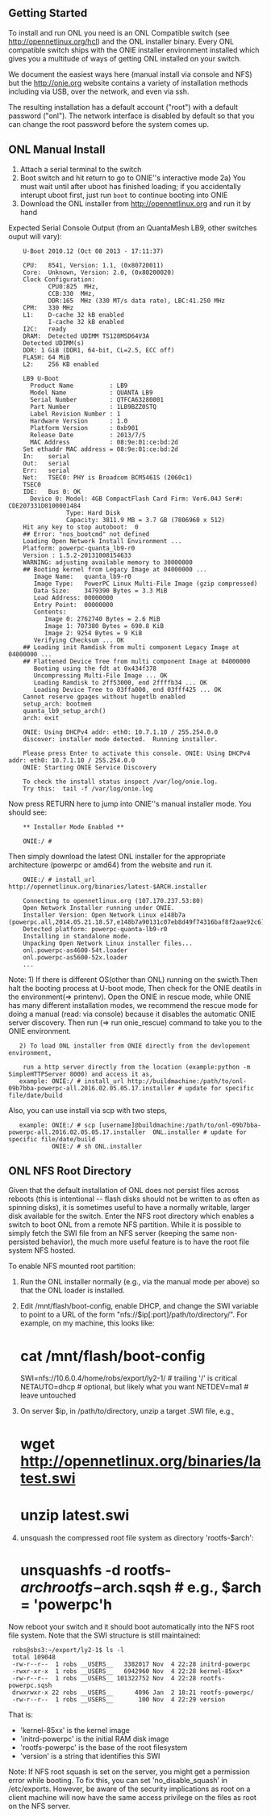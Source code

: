 Getting Started
------------------------------------------------
To install and run ONL you need is an ONL Compatible switch (see
http://opennetlinux.org/hcl) and the ONL installer binary.  Every
ONL compatible switch ships with the ONIE installer environment installed
which gives you a multitude of ways of getting ONL installed on your switch.

We document the easiest ways here (manual install via console and NFS)
but the http://onie.org website contains a variety of installation
methods including via USB, over the network, and even via ssh.

The resulting installation has a default account ("root") with a default
password ("onl").  The network interface is disabled by default so that
you can change the root password before the system comes up.


ONL Manual Install
------------------------------------------------
1) Attach a serial terminal to the switch
2) Boot switch and hit return to go to ONIE''s interactive mode
    2a) You must wait until after uboot has finished loading; if you
        accidentally interupt uboot first, just run `boot` to continue
        booting into ONIE
3) Download the ONL installer from http://opennetlinux.org and run it by hand

Expected Serial Console Output (from an QuantaMesh LB9, other switches ouput will vary):

        U-Boot 2010.12 (Oct 08 2013 - 17:11:37)

        CPU:   8541, Version: 1.1, (0x80720011)
        Core:  Unknown, Version: 2.0, (0x80200020)
        Clock Configuration:
               CPU0:825  MHz, 
               CCB:330  MHz,
               DDR:165  MHz (330 MT/s data rate), LBC:41.250 MHz
        CPM:   330 MHz
        L1:    D-cache 32 kB enabled
               I-cache 32 kB enabled
        I2C:   ready
        DRAM:  Detected UDIMM TS128MSD64V3A
        Detected UDIMM(s)
        DDR: 1 GiB (DDR1, 64-bit, CL=2.5, ECC off)
        FLASH: 64 MiB
        L2:    256 KB enabled

        LB9 U-Boot
          Product Name          : LB9
          Model Name            : QUANTA LB9
          Serial Number         : QTFCA63280001
          Part Number           : 1LB9BZZ0STQ
          Label Revision Number : 1
          Hardware Version      : 1.0
          Platform Version      : 0xb901 
          Release Date          : 2013/7/5
          MAC Address           : 08:9e:01:ce:bd:2d
        Set ethaddr MAC address = 08:9e:01:ce:bd:2d
        In:    serial
        Out:   serial
        Err:   serial
        Net:   TSEC0: PHY is Broadcom BCM5461S (2060c1)
        TSEC0
        IDE:   Bus 0: OK 
          Device 0: Model: 4GB CompactFlash Card Firm: Ver6.04J Ser#: CDE207331D0100001484
                    Type: Hard Disk
                    Capacity: 3811.9 MB = 3.7 GB (7806960 x 512)
        Hit any key to stop autoboot:  0 
        ## Error: "nos_bootcmd" not defined
        Loading Open Network Install Environment ...
        Platform: powerpc-quanta_lb9-r0
        Version : 1.5.2-20131008154633
        WARNING: adjusting available memory to 30000000
        ## Booting kernel from Legacy Image at 04000000 ...
           Image Name:   quanta_lb9-r0
           Image Type:   PowerPC Linux Multi-File Image (gzip compressed)
           Data Size:    3479390 Bytes = 3.3 MiB
           Load Address: 00000000
           Entry Point:  00000000
           Contents:
              Image 0: 2762740 Bytes = 2.6 MiB
              Image 1: 707380 Bytes = 690.8 KiB
              Image 2: 9254 Bytes = 9 KiB
           Verifying Checksum ... OK
        ## Loading init Ramdisk from multi component Legacy Image at 04000000 ...
        ## Flattened Device Tree from multi component Image at 04000000
           Booting using the fdt at 0x434f378
           Uncompressing Multi-File Image ... OK
           Loading Ramdisk to 2ff53000, end 2ffffb34 ... OK
           Loading Device Tree to 03ffa000, end 03fff425 ... OK
        Cannot reserve gpages without hugetlb enabled
        setup_arch: bootmem
        quanta_lb9_setup_arch()
        arch: exit
                     
        ONIE: Using DHCPv4 addr: eth0: 10.7.1.10 / 255.254.0.0
        discover: installer mode detected.  Running installer.

        Please press Enter to activate this console. ONIE: Using DHCPv4 addr: eth0: 10.7.1.10 / 255.254.0.0
        ONIE: Starting ONIE Service Discovery

        To check the install status inspect /var/log/onie.log.
        Try this:  tail -f /var/log/onie.log

Now press RETURN here to jump into ONIE''s manual installer mode.  You should see:

        ** Installer Mode Enabled **

        ONIE:/ # 

Then simply download the latest ONL installer for the appropriate
architecture (powerpc or amd64) from the website and run it.

        ONIE:/ # install_url http://opennetlinux.org/binaries/latest-$ARCH.installer

        Connecting to opennetlinux.org (107.170.237.53:80)
        Open Network Installer running under ONIE.
        Installer Version: Open Network Linux e148b7a (powerpc.all,2014.05.21.18.57,e148b7a90131c07eb8d49f74316baf8f2aae92c6)
        Detected platform: powerpc-quanta-lb9-r0
        Installing in standalone mode.
        Unpacking Open Network Linux installer files...
        onl.powerpc-as4600-54t.loader
        onl.powerpc-as5600-52x.loader
        ...


Note: 
	1) If there is different OS(other than ONL) running on the swicth.Then halt the booting process at U-boot mode, Then check for the ONIE deatils in the environment(=> printenv). Open the ONIE in rescue mode, while ONIE has many different installation modes, we recommend the rescue mode for doing a manual (read: via console) because it disables the automatic ONIE server discovery. Then run (=> run onie_rescue) command to take you to the ONIE environment.

       2) To load ONL installer from ONIE directly from the devlopement environment,
       	
       	run a http server directly from the location (example:python -m SimpleHTTPServer 8000) and access it as,
	   example: ONIE:/ # install_url http://buildmachine:/path/to/onl-09b7bba-powerpc-all.2016.02.05.05.17.installer # update for specific file/date/build

Also, you can use install via scp with two steps,

       example: ONIE:/ # scp [username]@buildmachine:/path/to/onl-09b7bba-powerpc-all.2016.02.05.05.17.installer  ONL.installer # update for specific file/date/build
                ONIE:/ # sh ONL.installer

ONL NFS Root Directory
------------------------------------------------

Given that the default installation of ONL does not persist files across
reboots (this is intentional -- flash disks should not be written to
as often as spinning disks), it is sometimes useful to have a normally
writable, larger disk available for the switch.  Enter the NFS root
directory which enables a switch to boot ONL from a remote NFS partition.
While it is possible to simply fetch the SWI file from an NFS server
(keeping the same non-persisted behavior), the much more useful feature
is to have the root file system NFS hosted.

To enable NFS mounted root partition:

1) Run the ONL installer normally (e.g., via the manual mode per above) so that the ONL
    loader is installed.

2) Edit /mnt/flash/boot-config, enable DHCP, and change the SWI variable to point to a URL of the form "nfs://$ip[:port]/path/to/directory/".  For example, on my machine, this looks like:

     # cat /mnt/flash/boot-config
     SWI=nfs://10.6.0.4/home/robs/export/ly2-1/  # trailing '/' is critical
     NETAUTO=dhcp                                # optional, but likely what you want
     NETDEV=ma1                                  # leave untouched

3) On server $ip, in /path/to/directory, unzip a target .SWI file, e.g.,

     # wget http://opennetlinux.org/binaries/latest.swi
     # unzip latest.swi

4) unsquash the compressed root file system as directory 'rootfs-$arch':

     # unsquashfs -d rootfs-$arch rootfs-$arch.sqsh  # e.g., $arch = 'powerpc'h

Now reboot your switch and it should boot automatically into the NFS root file system.
Note that the SWI structure is still maintained:

     robs@sbs3:~/export/ly2-1$ ls -l
     total 109048
     -rw-r--r--  1 robs __USERS__   3382017 Nov  4 22:28 initrd-powerpc
     -rwxr-xr-x  1 robs __USERS__   6942960 Nov  4 22:28 kernel-85xx*
     -rw-r--r--  1 robs __USERS__ 101322752 Nov  4 22:28 rootfs-powerpc.sqsh
     drwxrwxr-x 22 robs __USERS__      4096 Jan  2 18:21 rootfs-powerpc/
     -rw-r--r--  1 robs __USERS__       100 Nov  4 22:29 version

That is:
* 'kernel-85xx' is the kernel image
* 'initrd-powerpc' is the initial RAM disk image
* 'rootfs-powerpc' is the base of the root filesystem
* 'version' is a string that identifies this SWI

Note: If NFS root squash is set on the server, you might get a permission error while booting. To fix this, you can set 'no_disable_squash' in /etc/exports. However, be aware of the security implications as root on a client machine will now have the same access privilege on the files as root on the NFS server.

